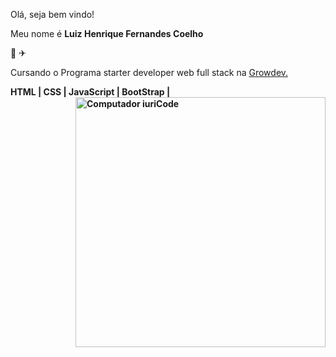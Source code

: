 <p align="left">
  Olá, seja bem vindo!
</p>

<p align="left">
  Meu nome é <b>Luiz Henrique Fernandes Coelho</b>
</p>

<p align="left">
  &#127936; &#9992;
</p>

<p align="left">
  Cursando o Programa starter developer web full stack na <a href="https://growdev.com.br" alt="Growdev">Growdev.</a>
</p>

<p align="left">
   <strong> HTML | CSS | JavaScript | BootStrap |
<img src="https://raw.githubusercontent.com/MicaelliMedeiros/micaellimedeiros/master/image/computer-illustration.png" min-width="400px" max-width="400px" width="400px" align="right" alt="Computador iuriCode">
